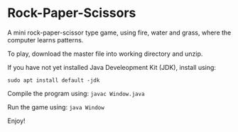 # Rock-Paper-Scissors
A mini rock-paper-scissor type game, using fire, water and grass, where the computer learns patterns.

To play, download the master file into working directory and unzip.

If you have not yet installed Java Develeopment Kit (JDK), install using:

```sudo apt install default -jdk```

Compile the program using:
```javac Window.java```

Run the game using:
```java Window```

Enjoy!
